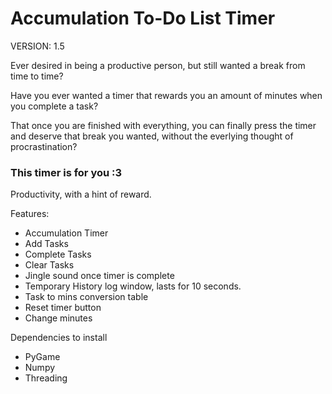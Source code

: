 # Accumulation To-Do List Timer
VERSION: 1.5

Ever desired in being a productive person, but still wanted a break from time to time?

Have you ever wanted a timer that rewards you an amount of minutes when you complete a task?

That once you are finished with everything, you can finally press the timer and deserve that break you wanted, without the everlying thought of procrastination?

### This timer is for you :3

Productivity, with a hint of reward.

Features:
- Accumulation Timer
- Add Tasks
- Complete Tasks
- Clear Tasks
- Jingle sound once timer is complete
- Temporary History log window, lasts for 10 seconds.
- Task to mins conversion table
- Reset timer button
- Change minutes

Dependencies to install
- PyGame
- Numpy
- Threading
